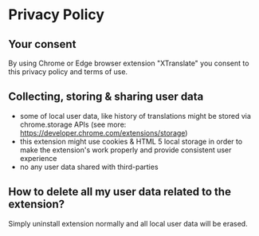 # Privacy Policy

## Your consent

By using Chrome or Edge browser extension "XTranslate" you consent to this privacy policy and terms of use.

## Collecting, storing & sharing user data

- some of local user data, like history of translations might be stored via chrome.storage APIs (see more: https://developer.chrome.com/extensions/storage)
- this extension might use cookies & HTML 5 local storage in order to make the extension's work properly and provide consistent user experience
- no any user data shared with third-parties

## How to delete all my user data related to the extension?

Simply uninstall extension normally and all local user data will be erased.
